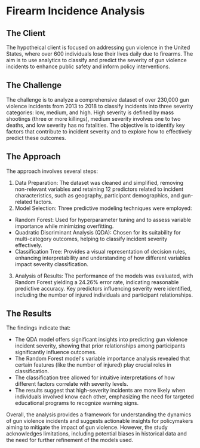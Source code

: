 # Firearm Incidence Analysis
## The Client
The hypotheical client is focused on addressing gun violence in the United States, where over 600 individuals lose their lives daily due to firearms. The aim is to use analytics to classify and predict the severity of gun violence incidents to enhance public safety and inform policy interventions.

## The Challenge
The challenge is to analyze a comprehensive dataset of over 230,000 gun violence incidents from 2013 to 2018 to classify incidents into three severity categories: low, medium, and high. High severity is defined by mass shootings (three or more killings), medium severity involves one to two deaths, and low severity has no fatalities. The objective is to identify key factors that contribute to incident severity and to explore how to effectively predict these outcomes.

## The Approach
The approach involves several steps:

1. Data Preparation: The dataset was cleaned and simplified, removing non-relevant variables and retaining 12 predictors related to incident characteristics, such as geography, participant demographics, and gun-related factors.
2. Model Selection: Three predictive modeling techniques were employed:
  - Random Forest: Used for hyperparameter tuning and to assess variable importance while minimizing overfitting.
  - Quadratic Discriminant Analysis (QDA): Chosen for its suitability for multi-category outcomes, helping to classify incident severity effectively.
  - Classification Tree: Provides a visual representation of decision rules, enhancing interpretability and understanding of how different variables impact severity classification.
3. Analysis of Results: The performance of the models was evaluated, with Random Forest yielding a 24.26% error rate, indicating reasonable predictive accuracy. Key predictors influencing severity were identified, including the number of injured individuals and participant relationships.

## The Results 
The findings indicate that:

- The QDA model offers significant insights into predicting gun violence incident severity, showing that prior relationships among participants significantly influence outcomes.
- The Random Forest model's variable importance analysis revealed that certain features (like the number of injured) play crucial roles in classification.
- The classification tree allowed for intuitive interpretations of how different factors correlate with severity levels.
- The results suggest that high-severity incidents are more likely when individuals involved know each other, emphasizing the need for targeted educational programs to recognize warning signs.

Overall, the analysis provides a framework for understanding the dynamics of gun violence incidents and suggests actionable insights for policymakers aiming to mitigate the impact of gun violence. However, the study acknowledges limitations, including potential biases in historical data and the need for further refinement of the models used.
